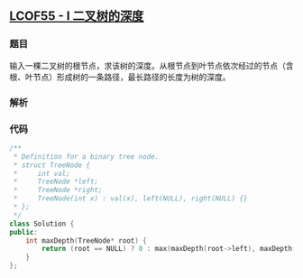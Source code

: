 ## [LCOF55 - I 二叉树的深度](https://leetcode-cn.com/problems/er-cha-shu-de-shen-du-lcof/)

### 题目

输入一棵二叉树的根节点，求该树的深度。从根节点到叶节点依次经过的节点（含根、叶节点）形成树的一条路径，最长路径的长度为树的深度。

### 解析

### 代码

```C++
/**
 * Definition for a binary tree node.
 * struct TreeNode {
 *     int val;
 *     TreeNode *left;
 *     TreeNode *right;
 *     TreeNode(int x) : val(x), left(NULL), right(NULL) {}
 * };
 */
class Solution {
public:
    int maxDepth(TreeNode* root) {
        return (root == NULL) ? 0 : max(maxDepth(root->left), maxDepth(root->right)) + 1;
    }
};
```

